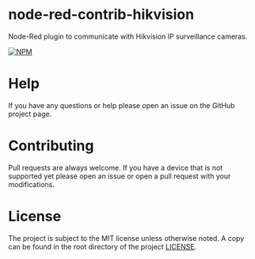# node-red-contrib-hikvision

Node-Red plugin to communicate with Hikvision IP surveillance cameras.

[![NPM](https://nodei.co/npm/node-red-contrib-hikvision.png?compact=true)](https://npmjs.org/package/node-red-contrib-hikvision)

# Help
If you have any questions or help please open an issue on the GitHub project page.

# Contributing
Pull requests are always welcome. If you have a device that is not supported yet please open an issue or open a pull request with
your modifications.

# License
The project is subject to the MIT license unless otherwise noted. A copy can be found in the root directory of the project [LICENSE](LICENSE).
